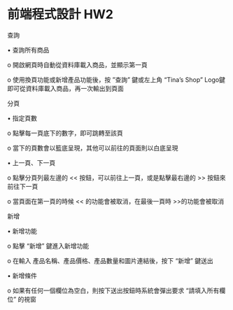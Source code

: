 # 前端程式設計 HW2

查詢

•	查詢所有商品

  o	開啟網頁時自動從資料庫載入商品，並顯示第一頁

  o	使用換頁功能或新增產品功能後，按 ”查詢” 鍵或左上角 “Tina’s Shop” Logo鍵即可從資料庫載入商品，再一次輸出到頁面



分頁

•	指定頁數

  o	點擊每一頁底下的數字，即可跳轉至該頁

  o	當下的頁數會以籃底呈現，其他可以前往的頁面則以白底呈現

•	上一頁、下一頁

  o	點擊分頁列最左邊的 << 按鈕，可以前往上一頁，或是點擊最右邊的 >> 按鈕來前往下一頁

  o	當頁面在第一頁的時候 << 的功能會被取消，在最後一頁時 >>的功能會被取消



新增

•	新增功能

  o	點擊 “新增” 鍵進入新增功能

  o	在輸入 產品名稱、產品價格、產品數量和圖片連結後，按下 “新增” 鍵送出

•	新增條件

  o	如果有任何一個欄位為空白，則按下送出按鈕時系統會彈出要求 “請填入所有欄位” 的視窗
